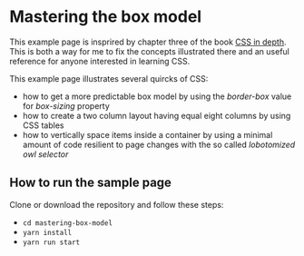 # Mastering the box model

This example page is insprired by chapter three of the book [CSS in depth](https://www.manning.com/books/css-in-depth).  
This is both a way for me to fix the concepts illustrated there and an useful reference for anyone interested in learning CSS. 

This example page illustrates several quircks of CSS: 
 
  - how to get a more predictable box model by using the *border-box* value for *box-sizing* property
  - how to create a two column layout having equal eight columns by using CSS tables 
  - how to vertically space items inside a container by using a minimal amount of code resilient to page changes with the so called *lobotomized owl selector*

## How to run the sample page

Clone or download the repository and follow these steps: 

 - `cd mastering-box-model`
 - `yarn install`
 - `yarn run start`
